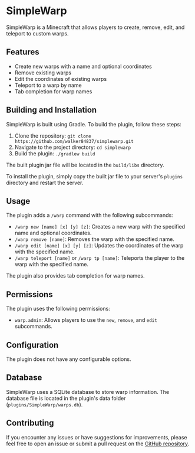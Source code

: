 # SimpleWarp

SimpleWarp is a Minecraft that allows players to create, remove, edit, and teleport to custom warps.

## Features

- Create new warps with a name and optional coordinates
- Remove existing warps
- Edit the coordinates of existing warps
- Teleport to a warp by name
- Tab completion for warp names

## Building and Installation

SimpleWarp is built using Gradle. To build the plugin, follow these steps:

1. Clone the repository: `git clone https://github.com/walker84837/simplewarp.git`
2. Navigate to the project directory: `cd simplewarp`
3. Build the plugin: `./gradlew build`

The built plugin jar file will be located in the `build/libs` directory.

To install the plugin, simply copy the built jar file to your server's `plugins` directory and restart the server.

## Usage

The plugin adds a `/warp` command with the following subcommands:

- `/warp new [name] [x] [y] [z]`: Creates a new warp with the specified name and optional coordinates.
- `/warp remove [name]`: Removes the warp with the specified name.
- `/warp edit [name] [x] [y] [z]`: Updates the coordinates of the warp with the specified name.
- `/warp teleport [name]` or `/warp tp [name]`: Teleports the player to the warp with the specified name.

The plugin also provides tab completion for warp names.

## Permissions

The plugin uses the following permissions:

- `warp.admin`: Allows players to use the `new`, `remove`, and `edit` subcommands.

## Configuration

The plugin does not have any configurable options.

## Database

SimpleWarp uses a SQLite database to store warp information. The database file is located in the plugin's data folder (`plugins/SimpleWarp/warps.db`).

## Contributing

If you encounter any issues or have suggestions for improvements, please feel free to open an issue or submit a pull request on the [GitHub repository](https://github.com/walker84837/simplewarp).
